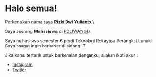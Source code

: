 # Halo semua! 

Perkenalkan nama saya **Rizki Dwi Yulianto**.\

Saya seorang **Mahasiswa** di [POLIWANGI](https://poliwangi.ac.id/).\

Saya mahasiswa semester 6 prodi Teknologi Rekayasa Perangkat Lunak. Saya sangat ingin berkarier di bidang IT.

Jika kamu tertarik untuk berkenalan denganku, silakan ikuti akun :
* [Instagram](https://www.instagram.com/rizkidy_/)
* [Twitter](https://twitter.com/rizkidy_)
